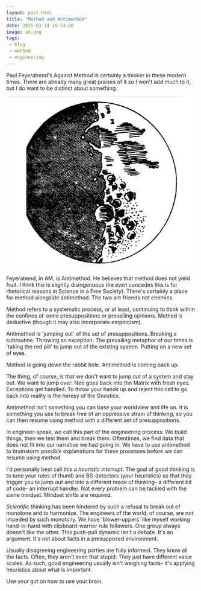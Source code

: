 ```yaml
---
layout: post.html
title: "Method and Antimethod"
date: 2021-03-14 20:54:00
image: am.png
tags:
 - blog
 - method
 - engineering
---
```



Paul Feyerabend's Against Method is certainly a thinker in these modern times. There are already many great praises of it so I won't add much to it, but I do want to be distinct about something.

![](/_assets/images/am.png)

Feyerabend, in AM, is Antimethod. He believes that method does not yield fruit. I think this is slightly disingenuous (he even concedes this is for rhetorical reasons in Science in a Free Society). There's certainly a place for method alongside antimethod. The two are friends not enemies.

Method refers to a systematic process, or at least, continuing to think within the confines of some presuppositions or prevailing opinions. Method is deductive (though it may also incorporate empiricism).

Antimethod is 'jumping out' of the set of presuppositions. Breaking a subroutine. Throwing an exception. The prevailing metaphor of our times is 'taking the red pill' to jump out of the existing system. Putting on a new set of eyes.

Method is going down the rabbit hole. Antimethod is coming back up.

The thing, of course, is that we don't want to jump *out* of a system and stay *out*. We want to jump *over*. Neo goes back into the Matrix with fresh eyes. Exceptions get handled. To throw your hands up and reject this call to go back into reality is the heresy of the Gnostics.

Antimethod isn't something you can base your worldview and life on. It is something you use to break free of an oppressive strain of thinking, so you can then resume using method with a different set of presuppositions. 

In engineer-speak, we call this part of the engineering process. We build things, then we test them and break them. Oftentimes, we find data that does not fit into our narrative we had going in. We have to use antimethod to brainstorm possible explanations for these processes before we can resume using method.

I'd personally best call this a _heuristic interrupt_. The goal of good thinking is to tune your rules of thumb and BS-detectors (your heuristics) so that they trigger you to jump out and into a different mode of thinking- a different bit of code- an interrupt handler. Not every problem can be tackled with the same mindset. Mindset shifts are required.

_Scientific_ thinking has been hindered by such a refusal to break out of monotone and to harmonize. The engineers of the world, of course, are not impeded by such monotony. We have 'blower-uppers' like myself working hand-in-hand with clipboard-warrior rule followers. One group always doesn't like the other. This push-pull dynamic isn't a debate. It's an argument. It's not about facts in a presupposed environment.

Usually disagreeing engineering parties are fully informed. They know all the facts. Often, they aren't even that stupid. They just have different value scales. As such, good engineering usually isn't weighing facts- it's applying heuristics about what is important.

Use your gut on how to use your brain.